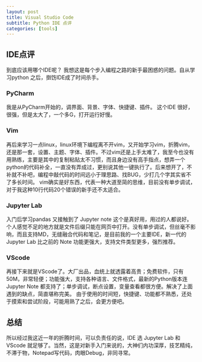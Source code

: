 ```yaml
---
layout: post
title: Visual Studio Code
subtitle: Python IDE 点评
categories: [tools]
---
```


## IDE点评
到底应该用哪个IDE呢？ 我想这是每个步入编程之路的新手最困惑的问题。自从学习python 之后，捯饬IDE成了时间杀手。  

### PyCharm
我是从PyCharm开始的，调界面、背景、字体、快捷键、插件。  这个IDE 很好，很强，但是太大了，一个多G，打开运行好慢。
### Vim
再后来学习一点linux，linux环境下编程离不开vim，又开始学习vim，折腾vim，还是那一套，设置、主题、字体、插件。不过vim还是上手太难了，我至今也没有用熟练，主要是其中的复制粘贴太不习惯，而且身边没有高手指点，想弄一个python的代码补全，一直没有弄成过，更别说其他一键执行了。后来想开了，不补就不补吧，编程中敲代码的时间远小于理思路、找BUG，少打几个字其实省不了多长时间。 vim确实是好东西，代表一种大道至简的思维，目前没有单步调试，对于我这种10行代码20个错误的新手还不太适合。
### Jupyter Lab
入门后学习pandas 又接触到了 Jupyter note 这个是真好用，用过的人都说好。个人感觉不足的地方就是文件后缀只能在网页中打开。没有单步调试，但丝毫不影响，而且支持MD，无缝融合代码和笔记，是目前我的一个主要IDE，新一代的 Jupyter Lab 比之前的 Note 功能更强大，支持文件类型更多，强烈推荐。
### VScode
再接下来就是VScode了。大厂出品，血统上就透露着高贵；免费软件，只有50M，非常轻便；功能强大，支持各种语言、文件格式，最新的Python版本连 Jupyter Note 都支持了；单步调试，断点设置，变量查看都很方便。解决了上面遇到的缺点，简直堪称完美。
由于使用的时间短，快捷键、功能都不熟悉，还处于摸索和尝试阶段，可能用熟了之后，会更方便吧。

## 总结
所以经过我这近一年的折腾时间，可以负责任的说，IDE 选 Jupyter Lab 和 VScode 就足够了。当然，这是对新手入门来说的，大神们内功深厚，技艺精纯，不滞于物，Notepad写代码，肉眼Debug，非同寻常。